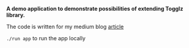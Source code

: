 **A demo application to demonstrate possibilities of extending Togglz library.**

The code is written for my medium blog [article]

`./run app` to run the app locally

[article]: https://saga-saga.medium.com/open-closed-principle-on-the-example-of-togglz-java-library-spring-boot-application-bd774b9c1f55